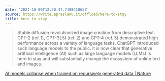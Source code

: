 ```yaml
---
date: '2024-10-09T12:20:47.749841865Z'
source: https://write.apreslanu.it/offload/here-to-stay
title: here to stay
---
```


> Stable diffusion revolutionized image creation from descriptive text. GPT-2 (ref. 1), GPT-3(.5) (ref. 2) and GPT-4 (ref. 3) demonstrated high performance across a variety of language tasks. ChatGPT introduced such language models to the public. It is now clear that generative artificial intelligence (AI) such as large language models (LLMs) is here to stay and will substantially change the ecosystem of online text and images.

[AI models collapse when trained on recursively generated data | Nature](https://www.nature.com/articles/s41586-024-07566-y)